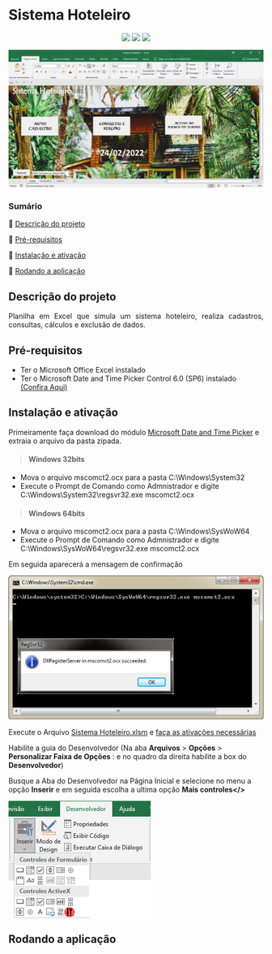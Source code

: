 # Sistema Hoteleiro
<p align="center">
  <img src="https://img.shields.io/static/v1?label=VBA&message=MsExcel&color=green&style=for-the-badge&logo=microsoftoffice"/>
  <img src="http://img.shields.io/static/v1?label=SIZE&message=1.5 MB&color=blue&style=for-the-badge"/>
  <img src="http://img.shields.io/static/v1?label=STATUS&message=CONCLUIDO&color=GREEN&style=for-the-badge"/>
</p>

<img src="https://github.com/almeidastor/VBAs/blob/main/Sistema%20Hoteleiro/README-repository/cover.jpg">

### Sumário
🔹 [Descrição do projeto](#descrição-do-projeto)

🔹 [Pré-requisitos](#pré-requisitos)

🔹 [Instalação e ativação](#instalação-e-ativação)

🔹 [Rodando a aplicação](#rodando-a-aplicação)



## Descrição do projeto 
<p align="justify">
  Planilha em Excel que simula um sistema hoteleiro, realiza cadastros, consultas, cálculos e exclusão de dados.
</p>

## Pré-requisitos
* Ter o Microsoft Office Excel instalado
* Ter o  Microsoft Date and Time Picker Control 6.0 (SP6) instalado [(Confira Aqui)](#instalação-e-ativação)

## Instalação e ativação
Primeiramente faça download do módulo <a href="https://github.com/almeidastor/VBAs/raw/main/Sistema%20Hoteleiro/MSCOMCT2.zip" download>Microsoft Date and Time Picker</a> e extraia o arquivo da pasta zipada.

><h4>Windows 32bits</h4>
* Mova o arquivo mscomct2.ocx para a pasta C:\Windows\System32
* Execute o Prompt de Comando como Admnistrador e digite C:\Windows\System32\regsvr32.exe mscomct2.ocx


><h4>Windows 64bits</h4>
* Mova o arquivo mscomct2.ocx para a pasta C:\Windows\SysWoW64
* Execute o Prompt de Comando como Admnistrador e digite C:\Windows\SysWoW64\regsvr32.exe mscomct2.ocx

Em seguida aparecerá a mensagem de confirmação</br>

<img src="https://github.com/almeidastor/VBAs/blob/main/Sistema%20Hoteleiro/README-repository/instalacaoregistered.png">


Execute o Arquivo <a href="https://github.com/almeidastor/VBAs/raw/main/Sistema%20Hoteleiro/Sistema%20Hoteleiro.xlsm" download>Sistema Hoteleiro.xlsm</a> e  [faça as ativações necessárias](#rodando-a-aplicação)

Habilite a guia do Desenvolvedor (Na aba <b>Arquivos</b> > <b>Opções</b> > <b>Personalizar Faixa de Opções</b> : e no quadro da direita habilite a box do <b> Desenvolvedor</b>) 

Busque a Aba do Desenvolvedor na Página Inicial e selecione no menu a opção <b>Inserir</b> e em seguida escolha a ultima opção <b>Mais controles</>
  
  <img align="center" src="https://github.com/almeidastor/VBAs/blob/main/Sistema%20Hoteleiro/README-repository/desenvolvedoractiv.png">

## Rodando a aplicação
